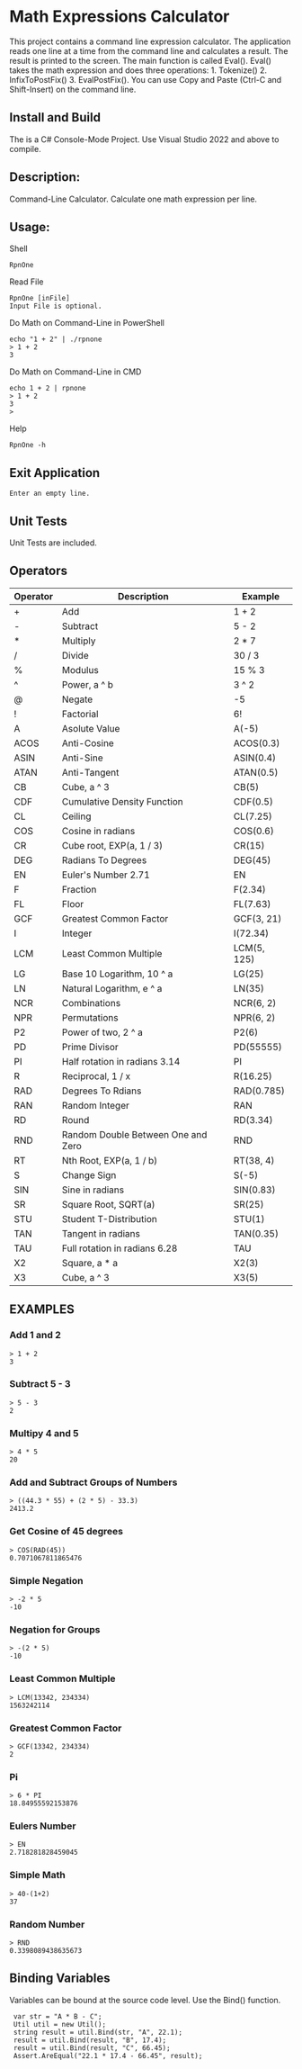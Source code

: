 # Math Expressions Calculator

This project contains a command line expression calculator.  The application reads one line at a time from the command line and calculates a result.  The result is printed to the screen.  The main function is called Eval().  Eval() takes the math expression and does three operations:  1. Tokenize() 2. InfixToPostFix() 3. EvalPostFix().  You can use Copy and Paste (Ctrl-C and Shift-Insert) on the command line.  

## Install and Build

The is a C# Console-Mode Project. Use Visual Studio 2022 and above to compile. 

## Description:

  Command-Line Calculator.  Calculate one math expression per line.

## Usage:
Shell
```
RpnOne
```

Read File
```
RpnOne [inFile]
Input File is optional.
```

Do Math on Command-Line in PowerShell
```
echo "1 + 2" | ./rpnone
> 1 + 2
3
```

Do Math on Command-Line in CMD
```
echo 1 + 2 | rpnone
> 1 + 2
3
>
```

Help
```
RpnOne -h
```

 
## Exit Application
```
Enter an empty line.
```
   

## Unit Tests

  Unit Tests are included.

## Operators

| Operator | Description | Example |
| --- | --- | --- |
| + | Add | 1 + 2 |
| - | Subtract | 5 - 2 |
| * | Multiply | 2 * 7 |
| / | Divide | 30 / 3 |
| % | Modulus | 15 % 3 |
| ^ | Power, a ^ b | 3 ^ 2 |
| @ | Negate | -5 |
| ! | Factorial | 6! |
| A |  Asolute Value | A(-5) |
| ACOS | Anti-Cosine | ACOS(0.3) |
| ASIN | Anti-Sine | ASIN(0.4) |
| ATAN | Anti-Tangent | ATAN(0.5) |
| CB | Cube, a ^ 3 | CB(5) |
| CDF | Cumulative Density Function |  CDF(0.5) |
| CL | Ceiling | CL(7.25) |
| COS | Cosine in radians | COS(0.6) |
| CR | Cube root, EXP(a, 1 / 3) |  CR(15) |
| DEG | Radians To Degrees | DEG(45) |
| EN | Euler's Number 2.71 | EN |
| F | Fraction |  F(2.34) |
| FL | Floor |  FL(7.63) |
| GCF | Greatest Common Factor |  GCF(3, 21) |
| I | Integer |  I(72.34) |
| LCM | Least Common Multiple |  LCM(5, 125) |
| LG | Base 10 Logarithm, 10 ^ a |  LG(25) |
| LN | Natural Logarithm, e ^ a | LN(35) |
| NCR | Combinations | NCR(6, 2) |
| NPR | Permutations | NPR(6, 2) |
| P2 | Power of two, 2 ^ a | P2(6) |
| PD | Prime Divisor | PD(55555) |
| PI | Half rotation in radians 3.14 | PI |
| R | Reciprocal, 1 / x |  R(16.25) |
| RAD | Degrees To Rdians |  RAD(0.785) |
| RAN | Random Integer | RAN |
| RD | Round | RD(3.34) |
| RND | Random Double Between One and Zero | RND |
| RT | Nth Root, EXP(a, 1 / b) |  RT(38, 4)
| S | Change Sign | S(-5) |
| SIN | Sine in radians |  SIN(0.83) |
| SR | Square Root, SQRT(a) | SR(25) |
| STU | Student T-Distribution |  STU(1) |
| TAN | Tangent in radians | TAN(0.35) |
| TAU | Full rotation in radians 6.28 | TAU |
| X2 | Square, a * a |  X2(3) |
| X3 | Cube, a ^ 3 | X3(5) |

## EXAMPLES

### Add 1 and 2

```
> 1 + 2
3
```

### Subtract 5 - 3

```
> 5 - 3
2
```

### Multipy 4 and 5

```
> 4 * 5
20
```

### Add and Subtract Groups of Numbers

```
> ((44.3 * 55) + (2 * 5) - 33.3)
2413.2
```

### Get Cosine of 45 degrees

```
> COS(RAD(45))
0.7071067811865476
```

### Simple Negation

```
> -2 * 5
-10
```

### Negation for Groups

```
> -(2 * 5)
-10
```

### Least Common Multiple

```
> LCM(13342, 234334)
1563242114
```


### Greatest Common Factor

```
> GCF(13342, 234334)
2
```

### Pi

```
> 6 * PI
18.84955592153876
```

### Eulers Number

```
> EN
2.718281828459045
```

### Simple Math

```
> 40-(1+2)
37
```

### Random Number

```
> RND
0.3398089438635673
```

## Binding Variables

  Variables can be bound at the source code level.  Use the Bind() function.

```
 var str = "A * B - C";
 Util util = new Util();
 string result = util.Bind(str, "A", 22.1);
 result = util.Bind(result, "B", 17.4);
 result = util.Bind(result, "C", 66.45);
 Assert.AreEqual("22.1 * 17.4 - 66.45", result);
```








